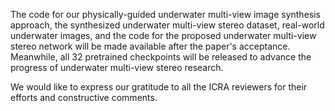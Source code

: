 The code for our physically-guided underwater multi-view image synthesis approach, the synthesized underwater multi-view stereo dataset, real-world underwater images, and the code for the proposed underwater multi-view stereo network will be made available after the paper's acceptance. Meanwhile, all 32 pretrained checkpoints will be released to advance the progress of underwater multi-view stereo research.

We would like to express our gratitude to all the ICRA reviewers for their efforts and constructive comments.
